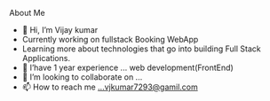  About Me 
- 👋 Hi, I’m Vijay kumar  
- Currently working on fullstack Booking WebApp
- Learning more about technologies that go into building Full Stack Applications.
- 🌱 I’have 1 year experience  ... web development(FrontEnd)
- 💞️ I’m looking to collaborate on ...
- 📫 How to reach me ...vjkumar7293@gamil.com

<!---
VJ7293/VJ7293 is a ✨ special ✨ repository because its `README.md` (this file) appears on your GitHub profile.
You can click the Preview link to take a look at your changes.
--->
